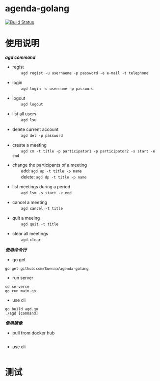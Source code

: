# agenda-golang
[![Build Status](https://travis-ci.org/Suenaa/agenda-golang.svg?branch=master)](https://travis-ci.org/Suenaa/agenda-golang)

# 使用说明
***agd command***

- regist       
　　`agd regist -u usernaeme -p password -e e-mail -t telephone`     

- login    
　　`agd login -u username -p password`

- logout    
　　`agd logout`

- list all users    
　　`agd lsu`

- delete current account         
　　`agd del -p password`

- create a meeting                      
　　`agd cm -t title -p participator1 -p participator2 -s start -e end`

- change the participants of a meeting                      
　　add: `agd ap -t title -p name`                                   
　　delete: `agd dp -t title -p name`

- list meetings during a period                    
　　`agd lsm -s start -e end`

- cancel a meeting                      
　　`agd cancel -t title`

- quit a meeing                   
　　`agd quit -t title`

- clear all meetings                  
　　`agd clear`


***使用命令行***
- go get
```
go get github.com/Suenaa/agenda-golang
```

- run server
```
cd serverce
go run main.go
```

- use cli
```
go build agd.go
./agd [command]
```


***使用镜像***
- pull from docker hub
```
```

- use cli
```
```

# 测试